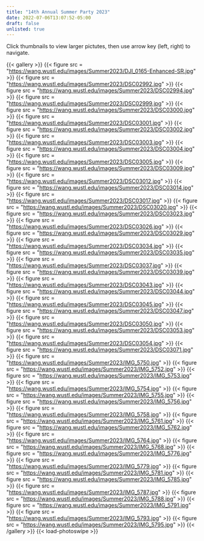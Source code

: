```yaml
---
title: "14th Annual Summer Party 2023"
date: 2022-07-06T13:07:52-05:00
draft: false
unlisted: true
---
```

Click thumbnails to view larger pictutes, then use arrow key (left, right) to navigate.

{{< gallery >}}
{{< figure src = "https://wang.wustl.edu/images/Summer2023/DJI_0165-Enhanced-SR.jpg" >}}
{{< figure src = "https://wang.wustl.edu/images/Summer2023/DSC02992.jpg" >}}
{{< figure src = "https://wang.wustl.edu/images/Summer2023/DSC02994.jpg" >}}
{{< figure src = "https://wang.wustl.edu/images/Summer2023/DSC02999.jpg" >}}
{{< figure src = "https://wang.wustl.edu/images/Summer2023/DSC03000.jpg" >}}
{{< figure src = "https://wang.wustl.edu/images/Summer2023/DSC03001.jpg" >}}
{{< figure src = "https://wang.wustl.edu/images/Summer2023/DSC03002.jpg" >}}
{{< figure src = "https://wang.wustl.edu/images/Summer2023/DSC03003.jpg" >}}
{{< figure src = "https://wang.wustl.edu/images/Summer2023/DSC03004.jpg" >}}
{{< figure src = "https://wang.wustl.edu/images/Summer2023/DSC03005.jpg" >}}
{{< figure src = "https://wang.wustl.edu/images/Summer2023/DSC03009.jpg" >}}
{{< figure src = "https://wang.wustl.edu/images/Summer2023/DSC03012.jpg" >}}
{{< figure src = "https://wang.wustl.edu/images/Summer2023/DSC03014.jpg" >}}
{{< figure src = "https://wang.wustl.edu/images/Summer2023/DSC03017.jpg" >}}
{{< figure src = "https://wang.wustl.edu/images/Summer2023/DSC03020.jpg" >}}
{{< figure src = "https://wang.wustl.edu/images/Summer2023/DSC03023.jpg" >}}
{{< figure src = "https://wang.wustl.edu/images/Summer2023/DSC03026.jpg" >}}
{{< figure src = "https://wang.wustl.edu/images/Summer2023/DSC03029.jpg" >}}
{{< figure src = "https://wang.wustl.edu/images/Summer2023/DSC03034.jpg" >}}
{{< figure src = "https://wang.wustl.edu/images/Summer2023/DSC03035.jpg" >}}
{{< figure src = "https://wang.wustl.edu/images/Summer2023/DSC03037.jpg" >}}
{{< figure src = "https://wang.wustl.edu/images/Summer2023/DSC03039.jpg" >}}
{{< figure src = "https://wang.wustl.edu/images/Summer2023/DSC03043.jpg" >}}
{{< figure src = "https://wang.wustl.edu/images/Summer2023/DSC03044.jpg" >}}
{{< figure src = "https://wang.wustl.edu/images/Summer2023/DSC03045.jpg" >}}
{{< figure src = "https://wang.wustl.edu/images/Summer2023/DSC03047.jpg" >}}
{{< figure src = "https://wang.wustl.edu/images/Summer2023/DSC03050.jpg" >}}
{{< figure src = "https://wang.wustl.edu/images/Summer2023/DSC03053.jpg" >}}
{{< figure src = "https://wang.wustl.edu/images/Summer2023/DSC03054.jpg" >}}
{{< figure src = "https://wang.wustl.edu/images/Summer2023/DSC03071.jpg" >}}
{{< figure src = "https://wang.wustl.edu/images/Summer2023/IMG_5750.jpg" >}}
{{< figure src = "https://wang.wustl.edu/images/Summer2023/IMG_5752.jpg" >}}
{{< figure src = "https://wang.wustl.edu/images/Summer2023/IMG_5753.jpg" >}}
{{< figure src = "https://wang.wustl.edu/images/Summer2023/IMG_5754.jpg" >}}
{{< figure src = "https://wang.wustl.edu/images/Summer2023/IMG_5755.jpg" >}}
{{< figure src = "https://wang.wustl.edu/images/Summer2023/IMG_5756.jpg" >}}
{{< figure src = "https://wang.wustl.edu/images/Summer2023/IMG_5758.jpg" >}}
{{< figure src = "https://wang.wustl.edu/images/Summer2023/IMG_5761.jpg" >}}
{{< figure src = "https://wang.wustl.edu/images/Summer2023/IMG_5762.jpg" >}}
{{< figure src = "https://wang.wustl.edu/images/Summer2023/IMG_5764.jpg" >}}
{{< figure src = "https://wang.wustl.edu/images/Summer2023/IMG_5768.jpg" >}}
{{< figure src = "https://wang.wustl.edu/images/Summer2023/IMG_5776.jpg" >}}
{{< figure src = "https://wang.wustl.edu/images/Summer2023/IMG_5779.jpg" >}}
{{< figure src = "https://wang.wustl.edu/images/Summer2023/IMG_5781.jpg" >}}
{{< figure src = "https://wang.wustl.edu/images/Summer2023/IMG_5785.jpg" >}}
{{< figure src = "https://wang.wustl.edu/images/Summer2023/IMG_5787.jpg" >}}
{{< figure src = "https://wang.wustl.edu/images/Summer2023/IMG_5788.jpg" >}}
{{< figure src = "https://wang.wustl.edu/images/Summer2023/IMG_5791.jpg" >}}
{{< figure src = "https://wang.wustl.edu/images/Summer2023/IMG_5793.jpg" >}}
{{< figure src = "https://wang.wustl.edu/images/Summer2023/IMG_5795.jpg" >}}
{{< /gallery >}}
{{< load-photoswipe >}}